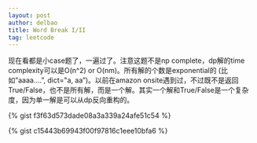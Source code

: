 ```yaml
---
layout: post
author: delbao
title: Word Break I/II
tag: leetcode
---
```


现在看都是小case题了，一遍过了。注意这题不是np complete，dp解的time complexity可以是O(n^2) or O(nm)。所有解的个数是exponential的 (比如”aaaa....”, dict="a, aa”)。以前在amazon onsite遇到过，不过既不是返回True/False，也不是所有解，而是一个解。其实一个解和True/False是一个复杂度，因为单一解是可以从dp反向重构的。

{% gist f3f63d573dade08a3a339a24afe51c54 %}

{% gist c15443b69943f00f97816c1eee10bfa6 %}
